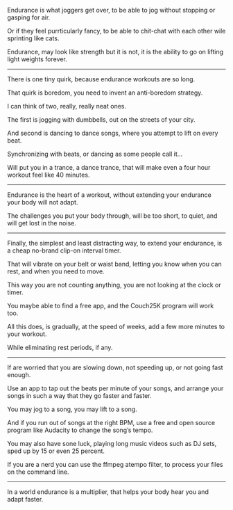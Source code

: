 Endurance is what joggers get over,
to be able to jog without stopping or gasping for air.

Or if they feel purrticularly fancy,
to be able to chit-chat with each other wile sprinting like cats.

Endurance, may look like strength but it is not,
it is the ability to go on lifting light weights forever.

---

There is one tiny quirk,
because endurance workouts are so long.

That quirk is boredom,
you need to invent an anti-boredom strategy.

I can think of two,
really, really neat ones.

The first is jogging with dumbbells,
out on the streets of your city.

And second is dancing to dance songs,
where you attempt to lift on every beat.

Synchronizing with beats,
or dancing as some people call it...

Will put you in a trance, a dance trance,
that will make even a four hour workout feel like 40 minutes.

---

Endurance is the heart of a workout,
without extending your endurance your body will not adapt.

The challenges you put your body through,
will be too short, to quiet, and will get lost in the noise.

---

Finally, the simplest and least distracting way,
to extend your endurance, is a cheap no-brand clip-on interval timer.

That will vibrate on your belt or waist band,
letting you know when you can rest, and when you need to move.

This way you are not counting anything,
you are not looking at the clock or timer.

You maybe able to find a free app,
and the Couch25K program will work too.

All this does, is gradually, at the speed of weeks,
add a few more minutes to your workout.

While eliminating rest periods,
if any.

---

If are worried that you are slowing down, not speeding up,
or not going fast enough.

Use an app to tap out the beats per minute of your songs,
and arrange your songs in such a way that they go faster and faster.

You may jog to a song,
you may lift to a song.

And if you run out of songs at the right BPM,
use a free and open source program like Audacity to change the song’s tempo.

You may also have sone luck,
playing long music videos such as DJ sets, sped up by 15 or even 25 percent.

If you are a nerd you can use the ffmpeg atempo filter,
to process your files on the command line.

---

In a world endurance is a multiplier,
that helps your body hear you and adapt faster.
